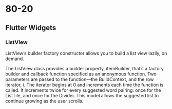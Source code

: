 # 80-20

## Flutter Widgets

### ListView

ListView’s builder factory constructor allows you to build a list view lazily, on demand.

The ListView class provides a builder property, itemBuilder, that’s a factory builder and callback function specified as an anonymous function. Two parameters are passed to the function—the BuildContext, and the row iterator, i. The iterator begins at 0 and increments each time the function is called. It increments twice for every suggested word pairing: once for the ListTile, and once for the Divider. This model allows the suggested list to continue growing as the user scrolls.




